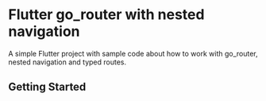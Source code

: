 # Flutter go_router with nested navigation

A simple Flutter project with sample code about how to work with go_router, nested navigation and typed routes.

## Getting Started